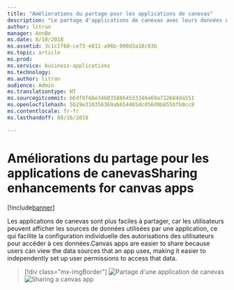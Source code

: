 ```yaml
---
title: "Améliorations du partage pour les applications de canevas"
description: "Le partage d'applications de canevas avec leurs données devient plus facile grâce à l'expérience en ligne."
author: litran
manager: AnnBe
ms.date: 8/10/2018
ms.assetid: 3c1c1f60-ce73-e811-a96b-000d3a18c83b
ms.topic: article
ms.prod: 
ms.service: business-applications
ms.technology: 
ms.author: litran
audience: Admin
ms.translationtype: HT
ms.sourcegitcommit: b6df0f68e3460358864533346e69a712684da551
ms.openlocfilehash: 5b29e310356369ab654465dcd56d9b655bfb0cc8
ms.contentlocale: fr-fr
ms.lasthandoff: 08/16/2018

---
```

# <a name="sharing-enhancements-for-canvas-apps"></a><span data-ttu-id="4c13f-103">Améliorations du partage pour les applications de canevas</span><span class="sxs-lookup"><span data-stu-id="4c13f-103">Sharing enhancements for canvas apps</span></span>


[!include[banner](../../includes/banner.md)]

<span data-ttu-id="4c13f-104">Les applications de canevas sont plus faciles à partager, car les utilisateurs peuvent afficher les sources de données utilisées par une application, ce qui facilite la configuration individuelle des autorisations des utilisateurs pour accéder à ces données.</span><span class="sxs-lookup"><span data-stu-id="4c13f-104">Canvas apps are easier to share because users can view the data sources that an app uses, making it easier to independently set up user permissions to access that data.</span></span> 

> [!div class="mx-imgBorder"]
> <span data-ttu-id="4c13f-105">![Partage d'une application de canevas](media/sharing-canvas-app.png  "Partage d'une application de canevas")</span><span class="sxs-lookup"><span data-stu-id="4c13f-105">![Sharing a canvas app](media/sharing-canvas-app.png  "Sharing a canvas app")</span></span>

